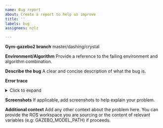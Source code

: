 ```yaml
---
name: Bug report
about: Create a report to help us improve
title: ''
labels: bug
assignees: nzlz

---
```


**Gym-gazebo2 branch**
master/dashing/crystal 

**Environment/Algorithm**
Provide a reference to the failing environment and algorithm combination.

**Describe the bug**
A clear and concise description of what the bug is.

**Error trace**
<details>
 <summary>Click to expand</summary>

```
#place the trace here
```
</details>

**Screenshots**
If applicable, add screenshots to help explain your problem.

**Additional context**
Add any other context about the problem here. You can provide the ROS workspace you are sourcing or the content of relevant variables (e.g: GAZEBO_MODEL_PATH) if proceeds.
